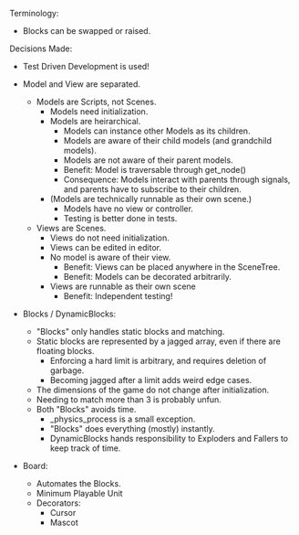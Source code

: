 Terminology:
* Blocks can be swapped or raised.

Decisions Made:
* Test Driven Development is used!

* Model and View are separated.
	* Models are Scripts, not Scenes.
		* Models need initialization.
		* Models are heirarchical.
			* Models can instance other Models as its children.
			* Models are aware of their child models (and grandchild models).
			* Models are not aware of their parent models.
			* Benefit: Model is traversable through get_node()
			* Consequence: Models interact with parents through signals, and parents have to subscribe to their children.
		* (Models are technically runnable as their own scene.)
			* Models have no view or controller.
			* Testing is better done in tests.
	* Views are Scenes.
		* Views do not need initialization.
		* Views can be edited in editor.
		* No model is aware of their view.
			* Benefit: Views can be placed anywhere in the SceneTree.
			* Benefit: Models can be decorated arbitrarily.
		* Views are runnable as their own scene
			* Benefit: Independent testing!

* Blocks / DynamicBlocks:
	* "Blocks" only handles static blocks and matching.
	* Static blocks are represented by a jagged array, even if there are floating blocks.
		* Enforcing a hard limit is arbitrary, and requires deletion of garbage.
		* Becoming jagged after a limit adds weird edge cases.
	* The dimensions of the game do not change after initialization.
	* Needing to match more than 3 is probably unfun.
	* Both "Blocks" avoids time.
		* _physics_process is a small exception.
		* "Blocks" does everything (mostly) instantly.
		* DynamicBlocks hands responsibility to Exploders and Fallers to keep track of time.

* Board:
	* Automates the Blocks.
	* Minimum Playable Unit
	* Decorators:
		* Cursor
		* Mascot